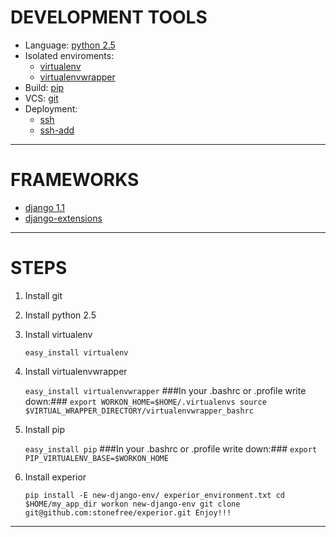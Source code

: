 DEVELOPMENT TOOLS
=================
*	Language: [python 2.5][0]
* Isolated enviroments: 
	* [virtualenv][1]
	*	[virtualenvwrapper][2]
*	Build: [pip][3]
* VCS: [git][4]
* Deployment: 
	* [ssh][5] 
	* [ssh-add][6]

[0]: http://www.python.org/
[1]: http://pypi.python.org/pypi/virtualenv/
[2]: http://www.doughellmann.com/projects/virtualenvwrapper/
[3]: http://pip.openplans.org/
[4]: http://git-scm.com/
[5]: http://bashcurescancer.com/run_remote_commands_with_ssh.html
[6]: http://www.snailbook.com/faq/no-passphrase.auto.html

----------
FRAMEWORKS
==========
*	[django 1.1][7]
* [django-extensions][8]

[7]: http://www.djangoproject.com/
[8]: http://code.google.com/p/django-command-extensions/

----------
STEPS
=====
1.	Install git
2.	Install python 2.5
3.	Install virtualenv

	`easy_install virtualenv`

4.	Install virtualenvwrapper

	`easy_install virtualenvwrapper`
###In your .bashrc or .profile write down:###
	`export WORKON_HOME=$HOME/.virtualenvs
	source $VIRTUAL_WRAPPER_DIRECTORY/virtualenvwrapper_bashrc`
	
5.	Install pip

	`easy_install pip`
###In your .bashrc or .profile write down:###
	`export PIP_VIRTUALENV_BASE=$WORKON_HOME`

6.	Install experior

	`pip install -E new-django-env/ experior_environment.txt
	cd $HOME/my_app_dir
	workon new-django-env
	git clone git@github.com:stonefree/experior.git
	Enjoy!!!`
	
----------

